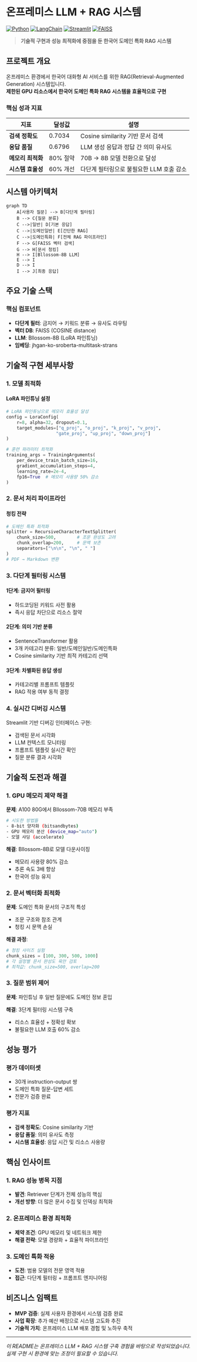 # 온프레미스 LLM + RAG 시스템

[![Python](https://img.shields.io/badge/Python-3.8%2B-blue.svg)](https://python.org)
[![LangChain](https://img.shields.io/badge/LangChain-Latest-green.svg)](https://langchain.com)
[![Streamlit](https://img.shields.io/badge/Streamlit-UI-red.svg)](https://streamlit.io)
[![FAISS](https://img.shields.io/badge/FAISS-Vector%20DB-orange.svg)](https://faiss.ai)

> **기술적 구현과 성능 최적화에 중점을 둔 한국어 도메인 특화 RAG 시스템**

## 프로젝트 개요

온프레미스 환경에서 한국어 대화형 AI 서비스를 위한 RAG(Retrieval-Augmented Generation) 시스템입니다.  
**제한된 GPU 리소스에서 한국어 도메인 특화 RAG 시스템을 효율적으로 구현**  

### 핵심 성과 지표

| 지표 | 달성값 | 설명 |
|------|--------|------|
| **검색 정확도** | 0.7034 | Cosine similarity 기반 문서 검색 |
| **응답 품질** | 0.6796 | LLM 생성 응답과 정답 간 의미 유사도 |
| **메모리 최적화** | 80% 절약 | 70B → 8B 모델 전환으로 달성 |
| **시스템 효율성** | 60% 개선 | 다단계 필터링으로 불필요한 LLM 호출 감소 |

## 시스템 아키텍처

```mermaid
graph TD
    A[사용자 질문] --> B[다단계 필터링]
    B --> C{질문 분류}
    C -->|일반| D[기본 응답]
    C -->|도메인일반| E[간단한 RAG]
    C -->|도메인특화| F[전체 RAG 파이프라인]
    F --> G[FAISS 벡터 검색]
    G --> H[문서 청킹]
    H --> I[Bllossom-8B LLM]
    E --> I
    D --> I
    I --> J[최종 응답]
```

## 주요 기술 스택

### 핵심 컴포넌트
- **다단계 필터**: 금지어 → 키워드 분류 → 유사도 라우팅
- **벡터 DB**: FAISS (COSINE distance)
- **LLM**: Bllossom-8B (LoRA 파인튜닝)
- **임베딩**: jhgan-ko-sroberta-multitask-strans

## 기술적 구현 세부사항

### 1. 모델 최적화

#### LoRA 파인튜닝 설정
```python
# LoRA 파인튜닝으로 메모리 효율성 달성
config = LoraConfig(
    r=8, alpha=32, dropout=0.1,
    target_modules=["q_proj", "o_proj", "k_proj", "v_proj", 
                   "gate_proj", "up_proj", "down_proj"]
)

# 훈련 파라미터 최적화
training_args = TrainingArguments(
    per_device_train_batch_size=16,
    gradient_accumulation_steps=4,
    learning_rate=2e-4,
    fp16=True  # 메모리 사용량 50% 감소
)
```

### 2. 문서 처리 파이프라인

#### 청킹 전략
```python
# 도메인 특화 최적화
splitter = RecursiveCharacterTextSplitter(
    chunk_size=500,        # 조문 완성도 고려
    chunk_overlap=200,     # 문맥 보존
    separators=["\n\n", "\n", " "]
)
# PDF → Markdown 변환
```

### 3. 다단계 필터링 시스템

#### 1단계: 금지어 필터링
- 하드코딩된 키워드 사전 활용
- 즉시 응답 차단으로 리소스 절약

#### 2단계: 의미 기반 분류
- SentenceTransformer 활용
- 3개 카테고리 분류: 일반/도메인일반/도메인특화
- Cosine similarity 기반 최적 카테고리 선택

#### 3단계: 차별화된 응답 생성
- 카테고리별 프롬프트 템플릿
- RAG 적용 여부 동적 결정

### 4. 실시간 디버깅 시스템

Streamlit 기반 디버깅 인터페이스 구현:
- 검색된 문서 시각화
- LLM 컨텍스트 모니터링
- 프롬프트 템플릿 실시간 확인
- 질문 분류 결과 시각화

## 기술적 도전과 해결

### 1. GPU 메모리 제약 해결

**문제**: A100 80G에서 Bllossom-70B 메모리 부족
```bash
# 시도한 방법들
- 8-bit 양자화 (bitsandbytes)
- GPU 메모리 분산 (device_map="auto")
- 모델 샤딩 (accelerate)
```

**해결**: Bllossom-8B로 모델 다운사이징
- 메모리 사용량 80% 감소
- 추론 속도 3배 향상
- 한국어 성능 유지

### 2. 문서 벡터화 최적화

**문제**: 도메인 특화 문서의 구조적 특성
- 조문 구조와 참조 관계
- 청킹 시 문맥 손실

**해결 과정**:
```python
# 청킹 사이즈 실험
chunk_sizes = [100, 300, 500, 1000]
# 각 설정별 문서 완성도 육안 검토
# 최적값: chunk_size=500, overlap=200
```

### 3. 질문 범위 제어

**문제**: 파인튜닝 후 일반 질문에도 도메인 정보 혼입

**해결**: 3단계 필터링 시스템 구축
- 리소스 효율성 + 정확성 확보
- 불필요한 LLM 호출 60% 감소

## 성능 평가

### 평가 데이터셋
- 30개 instruction-output 쌍
- 도메인 특화 질문-답변 세트
- 전문가 검증 완료

### 평가 지표
- **검색 정확도**: Cosine similarity 기반
- **응답 품질**: 의미 유사도 측정
- **시스템 효율성**: 응답 시간 및 리소스 사용량

## 핵심 인사이트

### 1. RAG 성능 병목 지점
- **발견**: Retriever 단계가 전체 성능의 핵심
- **개선 방향**: 더 많은 문서 수집 및 인덱싱 최적화

### 2. 온프레미스 환경 최적화
- **제약 조건**: GPU 메모리 및 네트워크 제한
- **해결 전략**: 모델 경량화 + 효율적 파이프라인

### 3. 도메인 특화 적응
- **도전**: 범용 모델의 전문 영역 적용
- **접근**: 다단계 필터링 + 프롬프트 엔지니어링

## 비즈니스 임팩트

- **MVP 검증**: 실제 사용자 환경에서 시스템 검증 완료
- **사업 확장**: 추가 예산 배정으로 시스템 고도화 추진
- **기술적 가치**: 온프레미스 LLM 배포 경험 및 노하우 축적
  
---

*이 README는 온프레미스 LLM + RAG 시스템 구축 경험을 바탕으로 작성되었습니다. 실제 구현 시 환경에 맞는 조정이 필요할 수 있습니다.*
